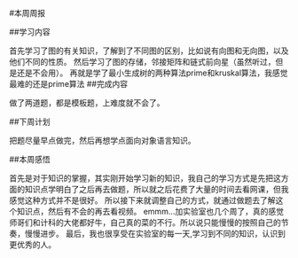 #本周周报


##学习内容

  首先学习了图的有关知识，了解到了不同图的区别，比如说有向图和无向图，以及他们不同的性质。
  然后学习了图的存储，邻接矩阵和链式前向星（虽然听过，但是还是不会用）。
  再就是学了最小生成树的两种算法prime和kruskal算法，我感觉最难的还是prime算法
##完成内容

  做了两道题，都是模板题，上难度就不会了。
  
##下周计划

  把题尽量早点做完，然后再想学点面向对象语言知识。
  
##本周感悟
  
  首先是对于知识的掌握，其实刚开始学习新的知识，我自己的学习方式是先把这方面的知识点学明白了之后再去做题，所以就之后花费了大量的时间去看网课，但我感觉这种方式并不是很好。
  所以接下来就调整自己的方式，就通过做题去了解这个知识点，然后有不会的再去看视频。
  emmm...加实验室也几个周了，真的感觉师哥们和计科的大佬都好牛，自己真的菜的不行。所以说只能慢慢的按照自己的节奏，慢慢进步。
  最后，我也很享受在实验室的每一天,学习到不同的知识，认识到更优秀的人。



